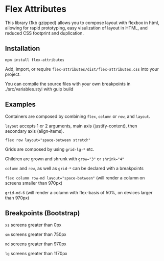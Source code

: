 Flex Attributes
=============

This library (1kb gzipped) allows you to compose layout with flexbox in html, allowing for rapid prototyping, easy visulization of layout in HTML, and reduced CSS footprint and duplication.

Installation
------------

```
npm install flex-attributes
```

Add, import, or require `flex-attributes/dist/flex-attributes.css` into your project.

You can compile the source files with your own breakpoints in ./src/variables.styl with gulp build


Examples
------------
Containers are composed by combining `flex`, `column` or `row`, and `layout`. 

`layout` accepts 1 or 2 arguments, main axis (justify-content), then secondary axis (align-items).

 `flex row layout="space-between stretch"`

Grids are composed by using `grid-lg-*` etc.

Children are grown and shrunk with `grow="3"` or `shrink="4"`

`column` and `row`, as well as `grid-*` can be declared with a breakpoints 

`flex column row-md layout="space-between"` (will render a column on screens smaller than 970px)
 
`grid-md-6` (will render a column with flex-basis of 50%, on devices larger than 970px)

Breakpoints (Bootstrap)
------------

`xs` screens greater than 0px

`sm` screens greater than 750px

`md` screens greater than 970px

`lg` screens greater than 1170px
